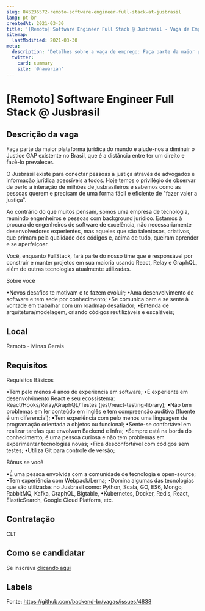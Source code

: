 ```yaml
---
slug: 845236572-remoto-software-engineer-full-stack-at-jusbrasil
lang: pt-br
createdAt: 2021-03-30
title: '[Remoto] Software Engineer Full Stack @ Jusbrasil - Vaga de Emprego'
sitemap:
  lastModified: 2021-03-30
meta:
  description: 'Detalhes sobre a vaga de emprego: Faça parte da maior plataforma jurídica do mundo e ajude-nos a diminuir o Justice GAP existente no Brasil, que é a distância entre ter um direito e fazê-lo prevalecer. O Jusbrasil existe para conectar pessoas à justiça através de advogados e informação jurídica acessíveis a todos. Hoje temos o privilégio de observar de perto a interação de milhões de jusbrasileiros e sabemos como as pessoas querem e precisam de uma forma fácil e eficiente de "fazer valer a justiça". Ao contrário do que muitos pensam, somos uma empresa de tecnologia, reunindo engenheiros e pessoas com background jurídico. Estamos à procura de engenheiros de software de excelência, não necessariamente desenvolvedores experientes, mas aqueles que são talentosos, criativos, que primam pela qualidade dos códigos e, acima de tudo, queiram aprender e se aperfeiçoar. Você, enquanto FullStack, fará parte do nosso time que é responsável por construir e manter projetos em sua maioria usando React, Relay e GraphQL, além de outras tecnologias atualmente utilizadas. Sobre você •Novos desafios te motivam e te fazem evoluir; •Ama desenvolvimento de software e tem sede por conhecimento; •Se comunica bem e se sente à vontade em trabalhar com um roadmap desafiador; •Entenda de arquitetura/modelagem, criando códigos reutilizáveis e escaláveis;'
  twitter:
    card: summary
    site: '@nawarian'
---
```


# [Remoto] Software Engineer Full Stack @ Jusbrasil

## Descrição da vaga

Faça parte da maior plataforma jurídica do mundo e ajude-nos a diminuir o Justice GAP existente no Brasil, que é a distância entre ter um direito e fazê-lo prevalecer.

O Jusbrasil existe para conectar pessoas à justiça através de advogados e informação jurídica acessíveis a todos. Hoje temos o privilégio de observar de perto a interação de milhões de jusbrasileiros e sabemos como as pessoas querem e precisam de uma forma fácil e eficiente de "fazer valer a justiça".

Ao contrário do que muitos pensam, somos uma empresa de tecnologia, reunindo engenheiros e pessoas com background jurídico.
Estamos à procura de engenheiros de software de excelência, não necessariamente desenvolvedores experientes, mas aqueles que são talentosos, criativos, que primam pela qualidade dos códigos e, acima de tudo, queiram aprender e se aperfeiçoar.

Você, enquanto FullStack, fará parte do nosso time que é responsável por construir e manter projetos em sua maioria usando React, Relay e GraphQL, além de outras tecnologias atualmente utilizadas.

Sobre você

•Novos desafios te motivam e te fazem evoluir;
•Ama desenvolvimento de software e tem sede por conhecimento;
•Se comunica bem e se sente à vontade em trabalhar com um roadmap desafiador;
•Entenda de arquitetura/modelagem, criando códigos reutilizáveis e escaláveis;

## Local

Remoto - Minas Gerais

## Requisitos

Requisitos Básicos

•Tem pelo menos 4 anos de experiência em software;
•É experiente em desenvolvimento React e seu ecossistema: React/Hooks/Relay/GraphQL/Testes (jest/react-testing-library);
•Não tem problemas em ler conteúdo em inglês e tem compreensão auditiva (fluente é um diferencial);
•Tem experiência com pelo menos uma linguagem de programação orientada a objetos ou funcional;
•Sente-se confortável em realizar tarefas que envolvam Backend e Infra;
•Sempre está na borda do conhecimento, é uma pessoa curiosa e não tem problemas em experimentar tecnologias novas;
•Fica desconfortável com códigos sem testes;
•Utiliza Git para controle de versão;

Bônus se você

•É uma pessoa envolvida com a comunidade de tecnologia e open-source;
•Tem experiência com Webpack/Lerna;
•Domina algumas das tecnologias que são utilizadas no Jusbrasil como: Python, Scala, GO, ES6, Mongo, RabbitMQ, Kafka, GraphQL, Bigtable, •Kubernetes, Docker, Redis, React, ElasticSearch, Google Cloud Platform, etc.

## Contratação

CLT

## Como se candidatar

Se inscreva [clicando aqui](https://www.pyjobs.com.br/job/2357)

## Labels



Fonte: https://github.com/backend-br/vagas/issues/4838